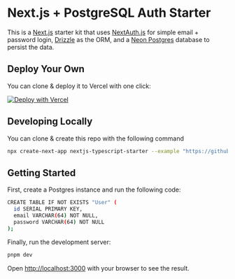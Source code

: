 # Next.js + PostgreSQL Auth Starter

This is a [Next.js](https://nextjs.org/) starter kit that uses [NextAuth.js](https://next-auth.js.org/) for simple email + password login, [Drizzle](https://orm.drizzle.team) as the ORM, and a [Neon Postgres](https://vercel.com/postgres) database to persist the data.

## Deploy Your Own

You can clone & deploy it to Vercel with one click:

[![Deploy with Vercel](https://vercel.com/button)](https://vercel.com/new/clone?repository-url=https%3A%2F%2Fgithub.com%2Fnicoalbanese%2Fbuild-an-ai-app-starter&env=OPENAI_API_KEY)

## Developing Locally

You can clone & create this repo with the following command

```bash
npx create-next-app nextjs-typescript-starter --example "https://github.com/vercel/nextjs-postgres-auth-starter"
```

## Getting Started

First, create a Postgres instance and run the following code:

```bash
CREATE TABLE IF NOT EXISTS "User" (
  id SERIAL PRIMARY KEY,
  email VARCHAR(64) NOT NULL,
  password VARCHAR(64) NOT NULL
);
```

Finally, run the development server:

```bash
pnpm dev
```

Open [http://localhost:3000](http://localhost:3000) with your browser to see the result.
